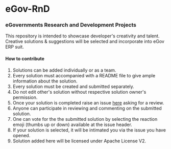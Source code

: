 # eGov-RnD
### eGovernments Research and Development Projects

This repository is intended to showcase developer's creativity and talent. Creative solutions & suggestions will be selected 
and incorporate into eGov ERP suit.

#### How to contribute
1. Solutions can be added individually or as a team.
2. Every solution must accompanied with a README file to give ample information about the solution.
3. Every solution must be created and submitted separately.
4. Do not edit other's solution without respective solution owner's permission.
5. Once your solution is completed raise an issue [here](https://github.com/egovernments/eGov-RnD/issues/new) asking for a review.
6. Anyone can participate in reviewing and commenting on the submitted solution.
7. One can vote for the the submitted solution by selecting the reaction emoji (thumbs up or down) available at the issue header.
8. If your solution is selected, it will be intimated you via the issue you have opened.
9. Solution added here will be licensed under Apache License V2.

